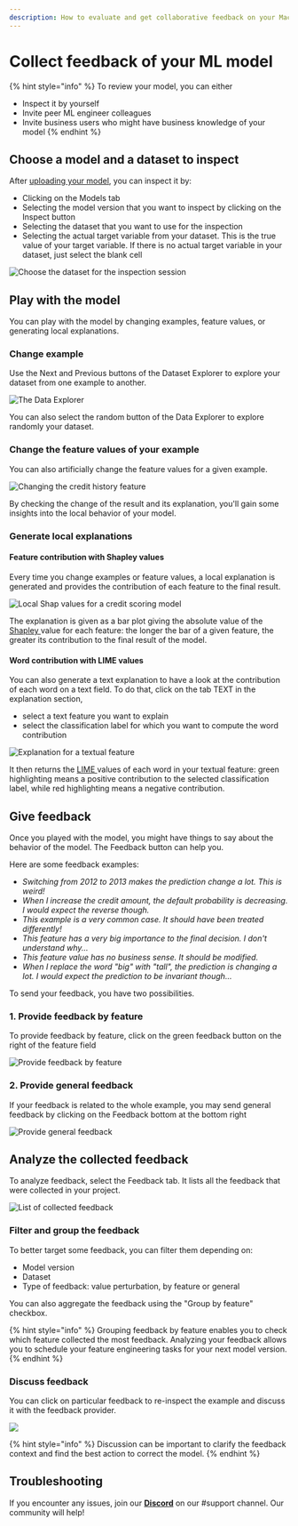 ```yaml
---
description: How to evaluate and get collaborative feedback on your Machine Learning model
---
```


# Collect feedback of your ML model

{% hint style="info" %}
To review your model, you can either

* Inspect it by yourself
* Invite peer ML engineer colleagues
* Invite business users who might have business knowledge of your model
{% endhint %}

## Choose a model and a dataset to inspect

After [uploading your model](../upload-your-model/), you can inspect it by:

* Clicking on the Models tab
* Selecting the model version that you want to inspect by clicking on the Inspect button
* Selecting the dataset that you want to use for the inspection
* Selecting the actual target variable from your dataset. This is the true value of your target variable. If there is no actual target variable in your dataset, just select the blank cell

![Choose the dataset for the inspection session](<../../.gitbook/assets/choose a model.jpg>)

## Play with the model

You can play with the model by changing examples, feature values, or generating local explanations.

### Change example

Use the Next and Previous buttons of the Dataset Explorer to explore your dataset from one example to another.

![The Data Explorer](<../../.gitbook/assets/Data explorer.png>)

You can also select the random button of the Data Explorer to explore randomly your dataset.

### Change the feature values of your example

You can also artificially change the feature values for a given example.&#x20;

![Changing the credit history feature](../../.gitbook/assets/perturbation.png)

By checking the change of the result and its explanation, you'll gain some insights into the local behavior of your model.

### Generate local explanations

#### Feature contribution with Shapley values

Every time you change examples or feature values, a local explanation is generated and provides the contribution of each feature to the final result.&#x20;

![Local Shap values for a credit scoring model](../../.gitbook/assets/explanation.jpg)

The explanation is given as a bar plot giving the absolute value of the [Shapley ](https://en.wikipedia.org/wiki/Shapley\_value)value for each feature: the longer the bar of a given feature, the greater its contribution to the final result of the model.

#### Word contribution with LIME values

You can also generate a text explanation to have a look at the contribution of each word on a text field. To do that, click on the tab TEXT in the explanation section,

* select a text feature you want to explain
* select the classification label for which you want to compute the word contribution

![Explanation for a textual feature](../../.gitbook/assets/lime.jpg)

It then returns the [LIME ](https://christophm.github.io/interpretable-ml-book/lime.html)values of each word in your textual feature: green highlighting means a positive contribution to the selected classification label, while red highlighting means a negative contribution.

## Give feedback

Once you played with the model, you might have things to say about the behavior of the model. The Feedback button can help you.&#x20;

Here are some feedback examples:

* _Switching from 2012 to 2013 makes the prediction change a lot. This is weird!_
* _When I increase the credit amount, the default probability is decreasing. I would expect the reverse though._
* _This example is a very common case. It should have been treated differently!_
* _This feature has a very big importance to the final decision. I don't understand why..._
* _This feature value has no business sense. It should be modified._
* _When I replace the word "big" with "tall", the prediction is changing a Iot. I would expect the prediction to be invariant though…_

To send your feedback, you have two possibilities.

### 1. Provide feedback by feature

To provide feedback by feature, click on the green feedback button on the right of the feature field

![Provide feedback by feature](<../../.gitbook/assets/feedbcack-gif (1).gif>)

### 2. Provide general feedback

If your feedback is related to the whole example, you may send general feedback by clicking on the Feedback bottom at the bottom right&#x20;

![Provide general feedback](../../.gitbook/assets/general-feedback-gif.gif)

## Analyze the collected feedback

To analyze feedback, select the Feedback tab. It lists all the feedback that were collected in your project.

![List of collected feedback](<../../.gitbook/assets/feedback manager.jpg>)

### Filter and group the feedback

To better target some feedback, you can filter them depending on:

* Model version
* Dataset
* Type of feedback: value perturbation, by feature or general

You can also aggregate the feedback using the "Group by feature" checkbox.&#x20;

{% hint style="info" %}
Grouping feedback by feature enables you to check which feature collected the most feedback. Analyzing your feedback allows you to schedule your feature engineering tasks for your next model version.
{% endhint %}

### Discuss feedback

You can click on particular feedback to re-inspect the example and discuss it with the feedback provider.

![](<../../.gitbook/assets/Screenshot 2022-03-08 at 10.00.08 (1).png>)

{% hint style="info" %}
Discussion can be important to clarify the feedback context and find the best action to correct the model.
{% endhint %}

## Troubleshooting[​](https://docs.airbyte.com/deploying-airbyte/on-aws-ec2#troubleshooting)

If you encounter any issues, join our [**Discord**](https://discord.gg/fkv7CAr3FE) on our #support channel. Our community will help!&#x20;
